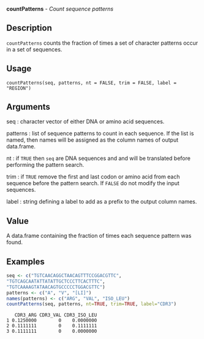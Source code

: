





**countPatterns** - *Count sequence patterns*

Description
--------------------

`countPatterns` counts the fraction of times a set of character patterns occur 
in a set of sequences.


Usage
--------------------
```
countPatterns(seq, patterns, nt = FALSE, trim = FALSE, label = "REGION")
```

Arguments
-------------------

seq
:   character vector of either DNA or amino acid sequences.

patterns
:   list of sequence patterns to count in each sequence. If the 
list is named, then names will be assigned as the column names of 
output data.frame.

nt
:   if `TRUE` then `seq` are DNA sequences and and will be 
translated before performing the pattern search.

trim
:   if `TRUE` remove the first and last codon or amino acid from 
each sequence before the pattern search. If `FALSE` do
not modify the input sequences.

label
:   string defining a label to add as a prefix to the output 
column names.




Value
-------------------

A data.frame containing the fraction of times each sequence pattern was 
found.



Examples
-------------------

```R
seq <- c("TGTCAACAGGCTAACAGTTTCCGGACGTTC",
"TGTCAGCAATATTATATTGCTCCCTTCACTTTC",
"TGTCAAAAGTATAACAGTGCCCCCTGGACGTTC")
patterns <- c("A", "V", "[LI]")
names(patterns) <- c("ARG", "VAL", "ISO_LEU")
countPatterns(seq, patterns, nt=TRUE, trim=TRUE, label="CDR3")
```


```
   CDR3_ARG CDR3_VAL CDR3_ISO_LEU
1 0.1250000        0    0.0000000
2 0.1111111        0    0.1111111
3 0.1111111        0    0.0000000

```




